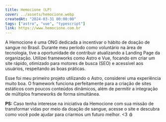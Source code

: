 ```yaml
---
title: Hemocione (LP)
cover: ../assets/hemocione.webp
createdAt: "2024-03-31 00:00:00"
tags: ["astro", "vue", "typescript"]
link: https://www.hemocione.com.br
---
```


A Hemocione é uma ONG dedicada a incentivar o hábito de doação de sangue no Brasil. Durante meu período como voluntário na área de tecnologia, tive a oportunidade de contribuir atualizando a Landing Page da organização. Utilizei frameworks como Astro e Vue, focando em criar um site rápido, otimizado para motores de busca (SEO) e acessível aos usuários, respeitando as boas práticas.

Esse foi meu primeiro projeto utilizando o Astro, considerei uma experiência muito boa. O framework funciona perfeitamente para a criação de sites estáticos com poucos conteúdos dinâmicos, além de permitir a integração de múltiplos frameworks de forma simultânea.

**PS:** Caso tenha interesse na iniciativa da Hemocione com sua missão de transformar vidas por meio da doação de sangue, acesse o site e descubra como você pode ajudar para criarmos um futuro melhor. <3 🩸
